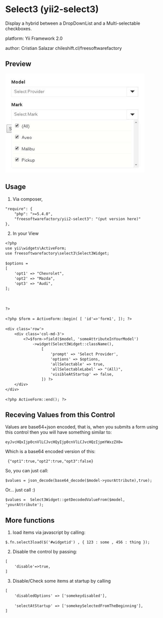 # Select3 (yii2-select3)

Display a hybrid between a DropDownList and a  Multi-selectable checkboxes.

platform:  Yii Framework 2.0

author:  Cristian Salazar  chileshift.cl/freesoftwarefactory

## Preview

![Preview](example.jpg)

## Usage

1. Via composer, 
```
"require": {
    "php": ">=5.4.0",
	"freesoftwarefactory/yii2-select3": "(put version here)"
},
```

2. In your View

```
<?php
use yii\widgets\ActiveForm;
use freesoftwarefactory\select3\Select3Widget;

$options = 
[
    'opt1' => "Chevrolet",
    'opt2' => "Mazda",
    'opt3' => "Audi",
];



?>

<?php $form = ActiveForm::begin( [ 'id'=>'form1', ]); ?>

<div class='row'>
    <div class='col-md-3'>
        <?=$form->field($model, 'someAttributeInYourModel')
            ->widget(Select3Widget::className(), 
                [
                    'prompt' => 'Select Provider',
                    'options' => $options,
                    'allSelectable' => true,
                    'allSelectableLabel' => "(All)",
                    'visibleAtStartup' => false,
                ]) ?>
    </div>
</div>

<?php ActiveForm::end(); ?>
```

## Receving Values from this Control

Values are base64+json encoded, that is, when you submits a form using this
control then you will have something similar to:

```
eyJvcHQxIjp0cnVlLCJvcHQyIjp0cnVlLCJvcHQzIjpmYWxzZX0=
```

Which is a base64 encoded version of this:

```
 {"opt1":true,"opt2":true,"opt3":false}
```

So, you can just call:

```
$values = json_decode(base64_decode($model->yourAttribute),true);
```

Or... just call :)

```
$values =  Select3Widget::getDecodedValueFrom($model, 'yourAttribute');
```

## More functions

1. load items via javascript by calling:

```
$.fn.select3load($('#widgetid') , { 123 : some , 456 : thing });
```

2. Disable the control by passing:

```
[
    'disable'=>true,
]
```

3. Disable/Check some items at startup by calling

```
[
    'disabledOptions' => ['somekeydisabled'],

    'selectAtStartup' => ['somekeySelectedFromTheBeginning'],
]
```

